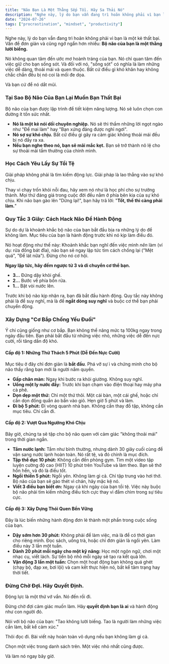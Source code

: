 ```yaml
---
title: "Não Bạn Là Một Thằng Sếp Tồi. Hãy Sa Thải Nó"
description: "Nghe này, lý do bạn vẫn đang trì hoãn không phải vì bạn là một kẻ thất bại. Vấn đề đơn giản và cũng ngớ ngẩn hơn nhiều: Bộ não của bạn là một thằng lười biếng."
date: "2024-07-26"
tags: ["procrastination", "mindset", "productivity"]
---
```


Nghe này, lý do bạn vẫn đang trì hoãn không phải vì bạn là một kẻ thất bại. Vấn đề đơn giản và cũng ngớ ngẩn hơn nhiều: **Bộ não của bạn là một thằng lười biếng.**

Nó không quan tâm đến ước mơ hoành tráng của bạn. Nó chỉ quan tâm đến việc giữ cho bạn sống sót. Và đối với nó, "sống sót" có nghĩa là làm những việc dễ dàng, thoải mái và quen thuộc. Bất cứ điều gì khó khăn hay không chắc chắn đều bị nó coi là mối đe dọa.

Và bạn cứ để nó dắt mũi.

### **Tại Sao Bộ Não Của Bạn Lại Muốn Bạn Thất Bại**

Bộ não của bạn được lập trình để tiết kiệm năng lượng. Nó sẽ luôn chọn con đường ít tốn sức nhất.

- **Nó là một kẻ nói dối chuyên nghiệp.** Nó sẽ thì thầm những lời ngọt ngào như "Để mai làm" hay "Bạn xứng đáng được nghỉ ngơi".
- **Nó sợ sự khó chịu.** Bất cứ điều gì gây ra cảm giác không thoải mái đều bị nó đẩy ra xa.
- **Nếu bạn nghe theo nó, bạn sẽ mãi mắc kẹt.** Bạn sẽ trở thành nô lệ cho sự thoải mái tầm thường của chính mình.

### **Học Cách Yêu Lấy Sự Tồi Tệ**

Giải pháp không phải là tìm kiếm động lực. Giải pháp là lao thẳng vào sự khó chịu.

Thay vì chạy trốn khỏi nỗi đau, hãy xem nó như là học phí cho sự trưởng thành. Mọi thứ đáng giá trong cuộc đời đều nằm ở phía bên kia của sự khó chịu. Khi não bạn gào lên "Dừng lại!", bạn hãy trả lời: "**Tốt, thế thì càng phải làm.**"

### **Quy Tắc 3 Giây: Cách Hack Não Để Hành Động**

Sự do dự là khoảnh khắc bộ não của bạn bắt đầu bịa ra những lý do để không làm. Mục tiêu của bạn là hành động trước khi nó kịp làm điều đó.

Nó hoạt động như thế này: Khoảnh khắc bạn nghĩ đến việc mình _nên_ làm (ví dụ: rửa đống bát đĩa), não bạn sẽ ngay lập tức tìm cách chống lại ("Mệt quá", "Để lát nữa"). Đừng cho nó cơ hội.

**Ngay lập tức, hãy đếm ngược từ 3 và di chuyển cơ thể bạn.**

- **3...** Đứng dậy khỏi ghế.
- **2...** Bước về phía bồn rửa.
- **1...** Bật vòi nước lên.

Trước khi bộ não kịp nhận ra, bạn đã bắt đầu hành động. Quy tắc này không phải là để suy nghĩ, mà là để **ngắt dòng suy nghĩ** và buộc cơ thể bạn phải chuyển động.

### **Xây Dựng "Cơ Bắp Chống Yếu Đuối"**

Ý chí cũng giống như cơ bắp. Bạn không thể nâng mức tạ 100kg ngay trong ngày đầu tiên. Bạn phải bắt đầu từ những việc nhỏ, những việc dễ đến nực cười, rồi tăng dần độ khó.

#### Cấp độ 1: Những Thử Thách 5 Phút (Dễ Đến Nực Cười)

Mục tiêu ở đây chỉ đơn giản là **bắt đầu**. Phá vỡ sự ì và chứng minh cho bộ não thấy rằng bạn mới là người nắm quyền.

- **Gấp chăn màn:** Ngay khi bước ra khỏi giường. Không suy nghĩ.
- **Uống một ly nước đầy:** Trước khi bạn chạm vào điện thoại hay máy pha cà phê.
- **Dọn dẹp một thứ:** Chỉ một thứ thôi. Một cái bàn, một cái ghế, hoặc chỉ cần dọn đống quần áo bẩn vào giỏ. Hẹn giờ 5 phút và làm.
- **Đi bộ 5 phút:** Đi vòng quanh nhà bạn. Không cần thay đồ tập, không cần mục tiêu. Chỉ cần đi.

#### Cấp độ 2: Vượt Qua Ngưỡng Khó Chịu

Bây giờ, chúng ta sẽ tập cho bộ não quen với cảm giác "không thoải mái" trong thời gian ngắn.

- **Tắm nước lạnh:** Tắm như bình thường, nhưng dành 30 giây cuối cùng để vặn sang nước lạnh hoàn toàn. Nó rất tệ, và đó chính là mục đích.
- **Tập thể dục 10 phút:** Không cần đến phòng gym. Tìm một video tập luyện cường độ cao (HIIT) 10 phút trên YouTube và làm theo. Bạn sẽ thở hổn hển, và đó là điều tốt.
- **Ngồi thiền 5 phút:** Ngồi yên. Không làm gì cả. Chỉ tập trung vào hơi thở. Bộ não của bạn sẽ gào thét vì chán, hãy mặc kệ nó.
- **Viết 3 điều bạn biết ơn:** Ngay cả khi ngày của bạn tồi tệ. Việc này buộc bộ não phải tìm kiếm những điều tích cực thay vì đắm chìm trong sự tiêu cực.

#### Cấp độ 3: Xây Dựng Thói Quen Bền Vững

Đây là lúc biến những hành động đơn lẻ thành một phần trong cuộc sống của bạn.

- **Dậy sớm hơn 30 phút:** Không phải để làm việc, mà là để có thời gian cho riêng mình. Đọc sách, uống trà, hoặc chỉ đơn giản là ngồi yên. Làm điều này 3 lần một tuần.
- **Dành 20 phút mỗi ngày cho một kỹ năng:** Học một ngôn ngữ, chơi một nhạc cụ, viết lách. Sự tiến bộ nhỏ mỗi ngày sẽ tạo ra kết quả lớn.
- **Vận động 3 lần một tuần:** Chọn một hoạt động bạn không quá ghét (chạy bộ, đạp xe, bơi lội) và cam kết thực hiện nó, bất kể tâm trạng hay thời tiết.

### **Đừng Chờ Đợi. Hãy Quyết Định.**

Động lực là một thứ vớ vẩn. Nó đến rồi đi.

Đừng chờ đợi cảm giác muốn làm. Hãy **quyết định bạn là ai** và hành động như con người đó.

Nói với bộ não của bạn: "Tao không lười biếng. Tao là người làm những việc cần làm, bất kể cảm xúc."

Thôi đọc đi. Bài viết này hoàn toàn vô dụng nếu bạn không làm gì cả.

Chọn một việc trong danh sách trên. Một việc nhỏ nhất cũng được.

Và làm nó ngay bây giờ.
